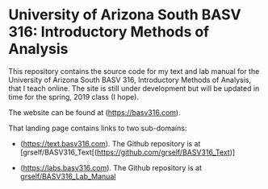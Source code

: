 # University of Arizona South BASV 316: Introductory Methods of Analysis

This repository contains the source code for my text and lab manual for the University of Arizona South BASV 316, Introductory Methods of Analysis, that I teach online. The site is still under development but will be updated in time for the spring, 2019 class (I hope).

The website can be found at (https://basv316.com).

That landing page contains links to two sub-domains: 

* (https://text.basv316.com). The Github repository is at [grself/BASV316_Text[(https://github.com/grself/BASV316_Text)]

* (https://labs.basv316.com). The Github repository is at [grself/BASV316_Lab_Manual](https://github.com/grself/BASV316_Lab_Manual)



